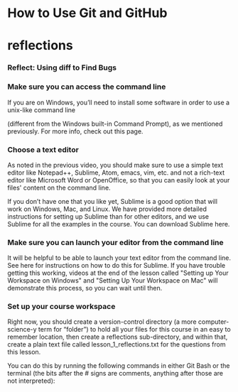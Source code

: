 # How to Use Git and GitHub

# reflections

### Reflect: Using diff to Find Bugs

### Make sure you can access the command line

If you are on Windows, you’ll need to install some software in order to use a unix-like command line

(different from the Windows built-in Command Prompt), as we mentioned previously. For more info, check out this page.

### Choose a text editor

As noted in the previous video, you should make sure to use a simple text editor like Notepad++, Sublime, Atom, emacs, vim, etc. and not a rich-text editor like Microsoft Word or OpenOffice, so that you can easily look at your files' content on the command line.

If you don’t have one that you like yet, Sublime is a good option that will work on Windows, Mac, and Linux. We have provided more detailed instructions for setting up Sublime than for other editors, and we use Sublime for all the examples in the course. You can download Sublime here.

### Make sure you can launch your editor from the command line

It will be helpful to be able to launch your text editor from the command line. See here for instructions on how to do this for Sublime. If you have trouble getting this working, videos at the end of the lesson called "Setting up Your Workspace on Windows" and "Setting Up Your Workspace on Mac" will demonstrate this process, so you can wait until then.

### Set up your course workspace

Right now, you should create a version-control directory (a more computer-science-y term for “folder”) to hold all your files for this course in an easy to remember location, then create a reflections sub-directory, and within that, create a plain text file called lesson_1_reflections.txt for the questions from this lesson.

You can do this by running the following commands in either Git Bash or the terminal (the bits after the # signs are comments, anything after those are not interpreted):




